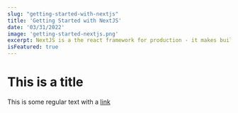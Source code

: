 ```yaml
---
slug: "getting-started-with-nextjs"
title: 'Getting Started with NextJS'
date: '03/31/2022'
image: 'getting-started-nextjs.png'
excerpt: NextJS is a the react framework for production - it makes building fullstack website
isFeatured: true
---
```


# This is  a title

This is some regular text with a [link](https://www.google.com/)